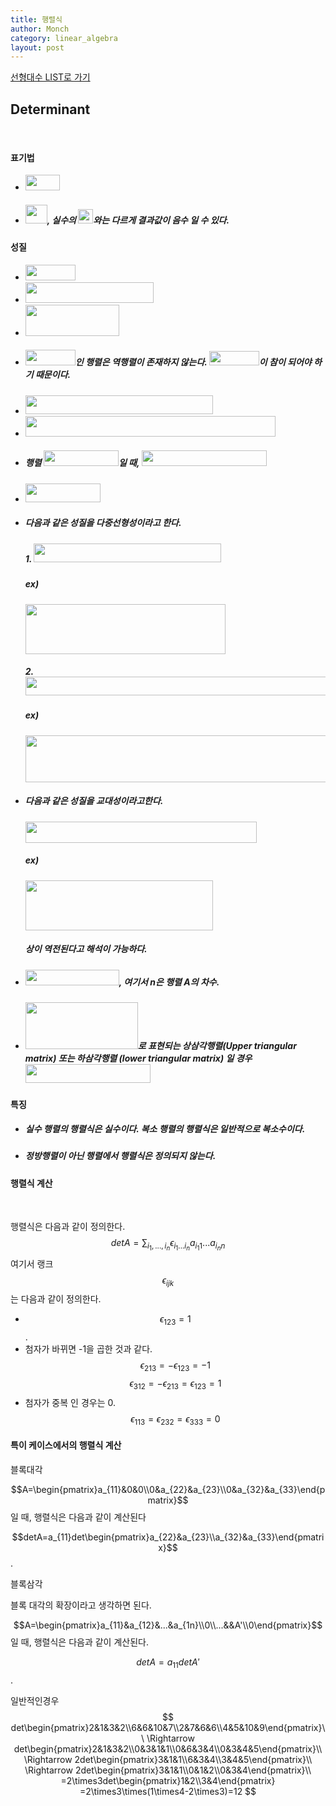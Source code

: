 ```yaml
---
title: 행렬식
author: Monch
category: linear_algebra
layout: post
---
```


[선형대수 LIST로 가기](https://songminkee.github.io//linear_algebra/2030/05/03/list.html)

 

  

 <h2><b>Determinant</b></h2>

 <br>

<h4><strong>표기법</strong></h4>

- <img src="{{'assets/picture/la_de_0.jpg' | relative_url}}" height="25" width="55">  

- ##### <img src="{{'assets/picture/la_de_1.jpg' | relative_url}}" height="30" width="35">, 실수의 <img src="{{'assets/picture/la_de_2.jpg' | relative_url}}" height="23" width="24">와는 다르게 결과값이 음수 일 수 있다.

  

<h4><strong>성질</strong></h4>

- <img src="{{'assets/picture/la_de_3.jpg' | relative_url}}" height="25" width="80">  

- <img src="{{'assets/picture/la_de_4.jpg' | relative_url}}" height="33" width="205"> 

- <img src="{{'assets/picture/la_de_5.jpg' | relative_url}}" height="50" width="150"> 

- ##### <img src="{{'assets/picture/la_de_6.jpg' | relative_url}}" height="25" width="80">인 행렬은 역행렬이 존재하지 않는다.  <img src="{{'assets/picture/la_de_7.jpg' | relative_url}}" height="23" width="80">이 참이 되어야 하기 때문이다.

- <img src="{{'assets/picture/la_de_8.jpg' | relative_url}}" height="30" width="300">  

- <img src="{{'assets/picture/la_de_9.jpg' | relative_url}}" height="33" width="400">  

- ##### 행렬 <img src="{{'assets/picture/la_de_10.jpg' | relative_url}}" height="25" width="120">일 때, <img src="{{'assets/picture/la_de_11.jpg' | relative_url}}" height="25" width="200">

-  <img src="{{'assets/picture/la_de_12.jpg' | relative_url}}" height="30" width="120"> 

- ##### 다음과 같은 성질을 다중선형성이라고 한다.

  ##### 1.  <img src="{{'assets/picture/la_de_13.jpg' | relative_url}}" height="30" width="300"> 

  ##### ex)

  <img src="{{'assets/picture/la_de_14.jpg' | relative_url}}" height="80" width="320">

  ##### 2. <img src="{{'assets/picture/la_de_15.jpg' | relative_url}}" height="30" width="484">  

  ##### ex)

  <img src="{{'assets/picture/la_de_16.jpg' | relative_url}}" height="75" width="530">

- ##### 다음과 같은 성질을 교대성이라고한다.

  <img src="{{'assets/picture/la_de_17.jpg' | relative_url}}" height="34" width="370"> 

  ##### ex)

  <img src="{{'assets/picture/la_de_18.jpg' | relative_url}}" height="80" width="300">

  ##### 상이 역전된다고 해석이 가능하다.

- ##### <img src="{{'assets/picture/la_de_19.jpg' | relative_url}}" height="25" width="150">, 여기서 n은 행렬 A의 차수.

- ##### <img src="{{'assets/picture/la_de_20.jpg' | relative_url}}" height="75" width="180">로 표현되는 상삼각행렬(Upper triangular matrix) 또는 하삼각행렬 (lower triangular matrix) 일 경우 <img src="{{'assets/picture/la_de_21.jpg' | relative_url}}" height="30" width="200">



<h4><strong>특징</strong></h4>

- ##### 실수 행렬의 행렬식은 실수이다. 복소 행렬의 행렬식은 일반적으로 복소수이다.

- ##### 정방행렬이 아닌 행렬에서 행렬식은 정의되지 않는다.





<h4><strong>행렬식 계산</strong></h4>

<br>

행렬식은 다음과 같이 정의한다.
$$
det A = \sum_{i_{1},...,i_{n}} \epsilon_{i_{1}...i_{n}}a_{i_{1}1}...a_{i_{n}n}
$$
여기서 랭크 $$\epsilon_{ijk}$$는 다음과 같이 정의한다.

- $$\epsilon_{123}=1$$.
- 첨자가 바뀌면 -1을 곱한 것과 같다.
  $$\epsilon_{213}=-\epsilon_{123}=-1$$
  $$\epsilon_{312}=-\epsilon_{213}=\epsilon_{123}=1$$
- 첨자가 중복 인 경우는 0.
  $$\epsilon_{113}=\epsilon_{232}=\epsilon_{333}=0$$



<h4><strong>특이 케이스에서의 행렬식 계산</strong></h4>



블록대각

$$A=\begin{pmatrix}a_{11}&0&0\\0&a_{22}&a_{23}\\0&a_{32}&a_{33}\end{pmatrix}$$일 때, 행렬식은 다음과 같이 계산된다

$$detA=a_{11}det\begin{pmatrix}a_{22}&a_{23}\\a_{32}&a_{33}\end{pmatrix}$$.



블록삼각

블록 대각의 확장이라고 생각하면 된다.

$$A=\begin{pmatrix}a_{11}&a_{12}&...&a_{1n}\\0\\...&&A'\\0\end{pmatrix}$$일 때, 행렬식은 다음과 같이 계산된다.

$$det A=a_{11}detA'$$.



일반적인경우
$$
det\begin{pmatrix}2&1&3&2\\6&6&10&7\\2&7&6&6\\4&5&10&9\end{pmatrix}\\
\Rightarrow det\begin{pmatrix}2&1&3&2\\0&3&1&1\\0&6&3&4\\0&3&4&5\end{pmatrix}\\
\Rightarrow 2det\begin{pmatrix}3&1&1\\6&3&4\\3&4&5\end{pmatrix}\\
\Rightarrow 2det\begin{pmatrix}3&1&1\\0&1&2\\0&3&4\end{pmatrix}\\
=2\times3det\begin{pmatrix}1&2\\3&4\end{pmatrix}
=2\times3\times(1\times4-2\times3)=12
$$


